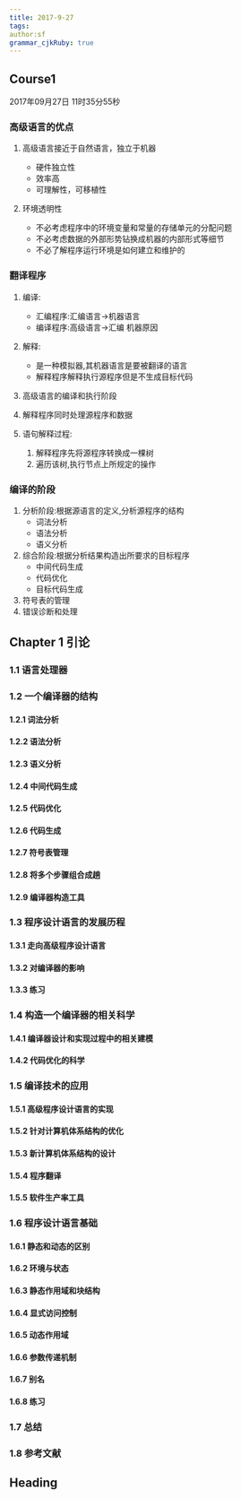 ```yaml
---
title: 2017-9-27 
tags: 
author:sf
grammar_cjkRuby: true
---
```

## Course1
2017年09月27日 11时35分55秒
### 高级语言的优点
1. 高级语言接近于自然语言，独立于机器

	*  硬件独立性
	*  效率高
	*  可理解性，可移植性

2. 环境透明性

	* 不必考虑程序中的环境变量和常量的存储单元的分配问题
	* 不必考虑数据的外部形势钻换成机器的内部形式等细节
	* 不必了解程序运行环境是如何建立和维护的

### 翻译程序
 1. 编译:

	* 汇编程序:汇编语言->机器语言
	* 编译程序:高级语言->汇编 机器原因

 2. 解释:
	* 是一种模拟器,其机器语言是要被翻译的语言
	* 解释程序解释执行源程序但是不生成目标代码

 3. 高级语言的编译和执行阶段
 4. 解释程序同时处理源程序和数据
 5. 语句解释过程:
	 1. 解释程序先将源程序转换成一棵树
	 2. 遍历该树,执行节点上所规定的操作

### 编译的阶段
 1. 分析阶段:根据源语言的定义,分析源程序的结构
	* 词法分析
	* 语法分析
	* 语义分析 
 2. 综合阶段:根据分析结果构造出所要求的目标程序
	* 中间代码生成
	* 代码优化
	* 目标代码生成
 3. 符号表的管理
 4. 错误诊断和处理
## Chapter 1 引论
### 1.1 语言处理器
### 1.2 一个编译器的结构
#### 1.2.1 词法分析 
#### 1.2.2 语法分析
#### 1.2.3 语义分析
#### 1.2.4 中间代码生成
#### 1.2.5 代码优化
#### 1.2.6 代码生成
#### 1.2.7 符号表管理
#### 1.2.8 将多个步骤组合成趟
#### 1.2.9 编译器构造工具

### 1.3 程序设计语言的发展历程
#### 1.3.1 走向高级程序设计语言
#### 1.3.2 对编译器的影响
#### 1.3.3 练习

### 1.4 构造一个编译器的相关科学
#### 1.4.1 编译器设计和实现过程中的相关建模
#### 1.4.2 代码优化的科学
### 1.5 编译技术的应用
#### 1.5.1 高级程序设计语言的实现
#### 1.5.2 针对计算机体系结构的优化
#### 1.5.3 新计算机体系结构的设计
#### 1.5.4 程序翻译
#### 1.5.5 软件生产率工具

### 1.6 程序设计语言基础
#### 1.6.1 静态和动态的区别
#### 1.6.2 环境与状态
#### 1.6.3 静态作用域和块结构
#### 1.6.4 显式访问控制
#### 1.6.5 动态作用域
#### 1.6.6 参数传递机制
#### 1.6.7 别名
#### 1.6.8 练习

### 1.7 总结
### 1.8 参考文献

## Heading